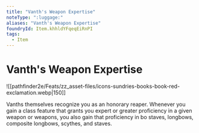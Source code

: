 ```yaml
---
title: "Vanth's Weapon Expertise"
noteType: ":luggage:"
aliases: "Vanth's Weapon Expertise"
foundryId: Item.khhldYFqeqEiRnPI
tags:
  - Item
---
```


# Vanth's Weapon Expertise
![[pathfinder2e/Feats/zz_asset-files/icons-sundries-books-book-red-exclamation.webp|150]]

Vanths themselves recognize you as an honorary reaper. Whenever you gain a class feature that grants you expert or greater proficiency in a given weapon or weapons, you also gain that proficiency in bo staves, longbows, composite longbows, scythes, and staves.
